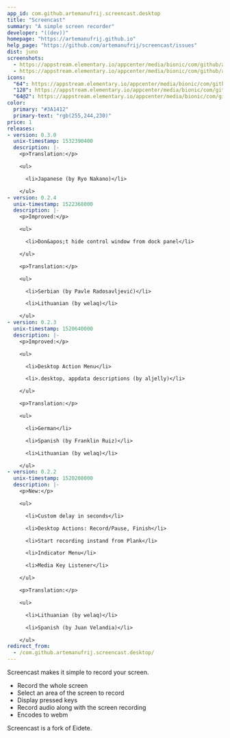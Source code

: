```yaml
---
app_id: com.github.artemanufrij.screencast.desktop
title: "Screencast"
summary: "A simple screen recorder"
developer: "((dev))"
homepage: "https://artemanufrij.github.io"
help_page: "https://github.com/artemanufrij/screencast/issues"
dist: juno
screenshots:
  - https://appstream.elementary.io/appcenter/media/bionic/com/github/artemanufrij.screencast.desktop/2BF3C055346F65DB7E24FCD2CB759912/screenshots/image-1_orig.png
  - https://appstream.elementary.io/appcenter/media/bionic/com/github/artemanufrij.screencast.desktop/2BF3C055346F65DB7E24FCD2CB759912/screenshots/image-2_orig.png
icons:
  "64": https://appstream.elementary.io/appcenter/media/bionic/com/github/artemanufrij.screencast.desktop/2BF3C055346F65DB7E24FCD2CB759912/icons/64x64/com.github.artemanufrij.screencast_com.github.artemanufrij.screencast.png
  "128": https://appstream.elementary.io/appcenter/media/bionic/com/github/artemanufrij.screencast.desktop/2BF3C055346F65DB7E24FCD2CB759912/icons/128x128/com.github.artemanufrij.screencast_com.github.artemanufrij.screencast.png
  "64@2": https://appstream.elementary.io/appcenter/media/bionic/com/github/artemanufrij.screencast.desktop/2BF3C055346F65DB7E24FCD2CB759912/icons/64x64@2/com.github.artemanufrij.screencast_com.github.artemanufrij.screencast.png
color:
  primary: "#3A1412"
  primary-text: "rgb(255,244,230)"
price: 1
releases:
- version: 0.3.0
  unix-timestamp: 1532390400
  description: |-
    <p>Translation:</p>

    <ul>

      <li>Japanese (by Ryo Nakano)</li>

    </ul>
- version: 0.2.4
  unix-timestamp: 1522368000
  description: |-
    <p>Improved:</p>

    <ul>

      <li>Don&apos;t hide control window from dock panel</li>

    </ul>

    <p>Translation:</p>

    <ul>

      <li>Serbian (by Pavle Radosavljević)</li>

      <li>Lithuanian (by welaq)</li>

    </ul>
- version: 0.2.3
  unix-timestamp: 1520640000
  description: |-
    <p>Improved:</p>

    <ul>

      <li>Desktop Action Menu</li>

      <li>.desktop, appdata descriptions (by aljelly)</li>

    </ul>

    <p>Translation:</p>

    <ul>

      <li>German</li>

      <li>Spanish (by Franklin Ruiz)</li>

      <li>Lithuanian (by welaq)</li>

    </ul>
- version: 0.2.2
  unix-timestamp: 1520208000
  description: |-
    <p>New:</p>

    <ul>

      <li>Custom delay in seconds</li>

      <li>Desktop Actions: Record/Pause, Finish</li>

      <li>Start recording instand from Plank</li>

      <li>Indicator Menu</li>

      <li>Media Key Listener</li>

    </ul>

    <p>Translation:</p>

    <ul>

      <li>Lithuanian (by welaq)</li>

      <li>Spanish (by Juan Velandia)</li>

    </ul>
redirect_from:
  - /com.github.artemanufrij.screencast.desktop/
---
```


<p>Screencast makes it simple to record your screen.</p>
<ul>
  <li>Record the whole screen</li>
  <li>Select an area of the screen to record</li>
  <li>Display pressed keys</li>
  <li>Record audio along with the screen recording</li>
  <li>Encodes to webm</li>
</ul>
<p>Screencast is a fork of Eidete.</p>